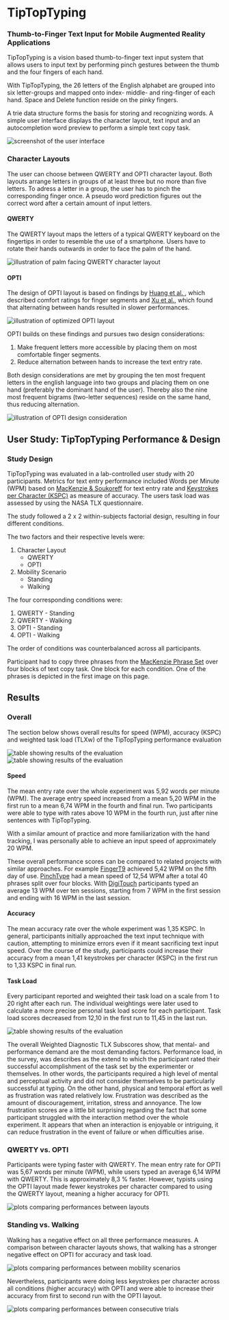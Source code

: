 # TipTopTyping
### Thumb-to-Finger Text Input for Mobile Augmented Reality Applications
TipTopTyping is a vision based thumb-to-finger text input system that allows users to input text by performing pinch gestures between the thumb and the four fingers of each hand. 

With TipTopTyping, the 26 letters of the English alphabet are grouped into six letter-groups and mapped onto index- middle- and ring-finger of each hand. Space and Delete function reside on the pinky fingers. 

A trie data structure forms the basis for storing and recognizing words. A simple user interface displays the character layout, text input and an autocompletion word preview to perform a simple text copy task.

![screenshot of the user interface](/Figures/QWERTY_typing_example.png)

### Character Layouts
The user can choose between QWERTY and OPTI character layout. Both layouts arrange letters in groups of at least three but no more than five letters. To adress a letter in a group, the user has to pinch the corresponding finger once. A pseudo word prediction figures out the correct word after a certain amount of input letters.

#### QWERTY
The QWERTY layout maps the letters of a typical QWERTY keyboard on the fingertips in order to resemble the use of a smartphone. Users have to rotate their hands outwards in order to face the palm of the hand. 

![illustration of palm facing QWERTY character layout](/Figures/QWERTY_palm-facing_layout.png)

#### OPTI
The design of OPTI layout is based on findings by [Huang et al. ](https://doi.org/10.1145/2858036.2858483), which described comfort ratings for finger segments and [Xu et al.](https://doi.org/10.1145/3313831.3376306), which found that alternating between hands resulted in slower performances. 

![illustration of optimized OPTI layout](/Figures/OPTI_layout.png)

OPTI builds on these findings and pursues two design considerations:
1. Make frequent letters more accessible by placing them on most comfortable finger segments.
2. Reduce alternation between hands to increase the text entry rate.

Both design considerations are met by grouping the ten most frequent letters in the english language into two groups and placing them on one hand (preferably the dominant hand of the user). Thereby also the nine most frequent bigrams (two-letter sequences) reside on the same hand, thus reducing alternation.

![illustration of OPTI design consideration](/Figures/OPTI_design.png)


## User Study: TipTopTyping Performance & Design

### Study Design

TipTopTyping was evaluated in a lab-controlled user study with 20 participants. Metrics for text entry performance included Words per Minute (WPM) based on [MacKenzie & Soukoreff](https://doi.org/10.1207/S15327051HCI172&3_2) for text entry rate and [Keystrokes per Character (KSPC)](https://link.springer.com/chapter/10.1007/3-540-45756-9_16) as measure of accuracy. The users task load was assessed by using the NASA TLX questionnaire.

The study followed a 2 x 2 within-subjects factorial design, resulting in four different conditions.

The two factors and their respective levels were:

1. Character Layout
    - QWERTY
    - OPTI
2. Mobility Scenario
    - Standing 
    - Walking

The four corresponding conditions were: 

1. QWERTY - Standing
2. QWERTY - Walking
3. OPTI - Standing
4. OPTI - Walking

The order of conditions was counterbalanced across all participants.

Participant had to copy three phrases from the [MacKenzie Phrase Set](https://www.yorku.ca/mack/chi03b.html) over four blocks of text copy task. One block for each condition. One of the phrases is depicted in the first image on this page. 

## Results
### Overall
The section below shows overall results for speed (WPM), accuracy (KSPC) and weighted task load (TLXw) of the TipTopTyping performance evaluation 

![table showing results of the evaluation](/Figures/tiptoptyping_performance_4-runs.png)
![table showing results of the evaluation](/Figures/results.png)

#### Speed

The mean entry rate over the whole experiment was 5,92 words per minute (WPM). The average entry speed increased from a mean 5,20 WPM in the first run to a mean 6,74 WPM in the fourth and final run. Two participants were able to type with rates above 10 WPM in the fourth run, just after nine sentences with TipTopTyping.

With a similar amount of practice and more familiarization with the hand tracking, I  was personally able to achieve an input speed of approximately 20 WPM. 

These overall performance scores can be compared to related projects with similar approaches. For example [FingerT9](https://doi.org/10.1145/3132787.3132806) achieved 5,42 WPM on the fifth day of use. [PinchType](https://doi.org/10.1145/3334480.3382888) had a mean speed of 12,54 WPM after a total 40 phrases split over four blocks. With [DigiTouch](https://doi.org/10.1145/3130978) participants typed an average 13 WPM over ten sessions, starting from 7 WPM in the first session and ending with 16 WPM in the last session.

#### Accuracy
The mean accuracy rate over the whole experiment was 1,35 KSPC. In general, participants initially approached the text input technique with caution, attempting to minimize errors even if it meant sacrificing text input speed. Over the course of the study, participants could increase their accuracy from a mean 1,41 keystrokes per character (KSPC) in the first run to 1,33 KSPC in final run.

#### Task Load
Every participant reported and weighted their task load on a scale from 1 to 20 right after each run. The individual weightings were later used to calculate a more precise personal task load score for each participant. Task load scores decreased from 12,10 in the first run to 11,45 in the last run.

![table showing results of the evaluation](/Figures/weighted_diagnostic_TLX%20.png)

The overall Weighted Diagnostic TLX Subscores show, that mental- and performance demand are the most demanding factors. Performance load, in the survey, was describes as the extend to which the participant rated their successful accomplishment of the task set by the experimenter or themselves. In other words, the participants required a high level of mental and perceptual activity and did not consider themselves to be particularly successful at typing. On the other hand, physical and temporal effort as well as frustration was rated relatively low. Frustration was described as the amount of discouragement, irritation, stress and annoyance. The low frustration scores are a little bit surprising regarding the fact that some participant struggled with the interaction method over the whole experiment. It appears that when an interaction is enjoyable or intriguing, it can reduce frustration in the event of failure or when difficulties arise.

### QWERTY vs. OPTI
Participants were typing faster with QWERTY. The mean entry rate for OPTI was 5,67 words per minute (WPM), while users typed an average 6,14 WPM with QWERTY. This is approximately 8,3 % faster. However, typists using the OPTI layout made fewer keystrokes per character compared to using the QWERTY layout, meaning a higher accuracy for OPTI.

![plots comparing performances between layouts](/Figures/results_qwerty-vs-opti.png)

### Standing vs. Walking
Walking has a negative effect on all three performance measures. A comparison between character layouts shows, that walking has a stronger negative effect on OPTI for accuracy and task load. 

![plots comparing performances between mobility scenarios](/Figures/results_standing-vs-walking.png)

Nevertheless, participants were doing less keystrokes per character across all conditions (higher accuracy) with OPTI and were able to increase their accuracy from first to second run with the OPTI layout.

![plots comparing performances between consecutive trials](/Figures/results_consecutive-trials.png)

